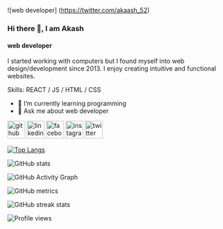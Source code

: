 ![web developer] (https://twitter.com/akaash_52)

### Hi there 👋, I am Akash
#### web developer

 I started working with computers but I found myself into web design/development since 2013. I enjoy creating  intuitive and functional websites.

Skills:  REACT / JS / HTML / CSS

- 🌱 I’m currently learning programming  
- 💬 Ask me about web developer 


[<img src='https://cdn.jsdelivr.net/npm/simple-icons@3.0.1/icons/github.svg' alt='github' height='40'>](https://github.com/akaash24)  [<img src='https://cdn.jsdelivr.net/npm/simple-icons@3.0.1/icons/linkedin.svg' alt='linkedin' height='40'>](https://www.linkedin.com/in/md-akash-khan-a70698163//)  [<img src='https://cdn.jsdelivr.net/npm/simple-icons@3.0.1/icons/facebook.svg' alt='facebook' height='40'>](https://www.facebook.com/akaash24)  [<img src='https://cdn.jsdelivr.net/npm/simple-icons@3.0.1/icons/instagram.svg' alt='instagram' height='40'>](https://www.instagram.com/k_akaash42/)  [<img src='https://cdn.jsdelivr.net/npm/simple-icons@3.0.1/icons/twitter.svg' alt='twitter' height='40'>](https://twitter.com/akaash_52)  

[![Top Langs](https://github-readme-stats.vercel.app/api/top-langs/?username=akaash24)](https://github.com/anuraghazra/github-readme-stats)

![GitHub stats](https://github-readme-stats.vercel.app/api?username=akaash24&show_icons=true)  

![GitHub Activity Graph](https://activity-graph.herokuapp.com/graph?username=akaash24)  

![GitHub metrics](https://metrics.lecoq.io/akaash24)  

![GitHub streak stats](https://github-readme-streak-stats.herokuapp.com/?user=akaash24)  

![Profile views](https://gpvc.arturio.dev/akaash24)  
